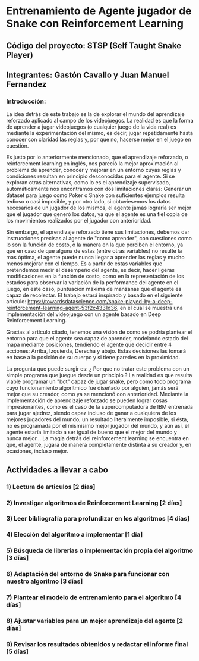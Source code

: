 # Entrenamiento de Agente jugador de Snake con Reinforcement Learning

## Código del proyecto: STSP (Self Taught Snake Player)

## Integrantes: Gastón Cavallo y Juan Manuel Fernandez

### Introducción:

  La idea detrás de este trabajo es la de explorar el mundo del aprendizaje reforzado aplicado al campo de los videojuegos. La realidad es que la forma de aprender a jugar
  videojuegos (o cualquier juego de la vida real) es mediante la experimentación del mismo, es decir, jugar repetidamente hasta conocer con claridad las reglas y, por que no,
  hacerse mejor en el juego en cuestión.
  
  Es justo por lo anteriormente mencionado, que el aprendizaje reforzado, o reinforcement learning en inglés, nos pareció la mejor aproximación al problema de aprender, conocer
  y mejorar en un entorno cuyas reglas y condiciones resultan en principio desconocidas para el agente. Si se exploran otras alternativas, como lo es el aprendizaje supervisado,
  automáticamente nos encontramos con dos limitaciones claras: Generar un dataset para juego como Poker o Snake con suficientes ejemplos resulta tedioso o casi imposible, y por
  otro lado, si obtuviesemos los datos necesarios de un jugador de los mismos, el agente jamás lograría ser mejor que el jugador que generó los datos, ya que el agente es una fiel copia
  de los movimientos realizados por el jugador con anterioridad.
  
  Sin embargo, el aprendizaje reforzado tiene sus limitaciones, debemos dar instrucciones precisas al agente de "como aprender", con cuestiones como lo son la función de costo,
  o la manera en la que perciben el entorno, ya que en caso de que alguna de estas (entre otras variables) no resulte la mas óptima, el agente puede nunca llegar a aprender las reglas
  y mucho menos mejorar con el tiempo. Es a partir de estas variables que pretendemos medir el desempeño del agente, es decir, hacer ligeras modificaciones en la función de costo,
  como en la representación de los estados para observar la variación de la performance del agente en el juego, en este caso, puntuación máxima de manzanas que el agente es capaz
  de recolectar. El trabajo estará inspirado y basado en el siguiente artículo: https://towardsdatascience.com/snake-played-by-a-deep-reinforcement-learning-agent-53f2c4331d36,
  en el cual se muestra una implementación del videojuego con un agente basado en Deep Reinforcement Learning.
  
  Gracias al artículo citado, tenemos una visión de como se podría plantear el entorno para que el agente sea capaz de aprender, modelando estado del mapa mediante posiciones,
  tendiendo el agente que decidir entre 4 acciones: Arriba, Izquierda, Derecha y abajo. Estas decisiones las tomará en base a la posición de su cuerpo y si tiene paredes en la 
  proximidad.
  
  La pregunta que puede surgir es: ¿ Por que no tratar este problema con un simple programa que juegue desde un principio ? La realidad es que resulta viable programar un "bot"
  capaz de jugar snake, pero como todo programa cuyo funcionamiento algorítmico fue diseñado por alguien, jamás será mejor que su creador, como ya se mencionó con anterioridad.
  Mediante la implementación de aprendizaje reforzado se pueden lograr cosas impresionantes, como es el caso de la supercomputadora de IBM entrenada para jugar ajedrez, siendo
  capaz incluso de ganar a cualquiera de los mejores jugadores del mundo, un resultado literalmente imposible, si ésta, no es programada por el mismisimo mejor jugador del mundo, y 
  aún así, el agente estaría limitado a ser igual de bueno que el mejor del mundo y nunca mejor...
  La magia detrás del reinforcement learning se encuentra en que, el agente, jugará de manera completamente distinta a su creador y, en ocasiones, incluso mejor.
  
  ## Actividades a llevar a cabo
  
  ### 1) Lectura de articulos [2 días]
  
  ### 2) Investigar algoritmos de Reinforcement Learning [2 días]
  
  ### 3) Leer bibliografía para profundizar en los algoritmos [4 días]
  
  ### 4) Elección del algoritmo a implementar [1 día]
  
  ### 5) Búsqueda de librerías o implementación propia del algoritmo [3 días]
  
  ### 6) Adaptación del entorno de Snake para funcionar con nuestro algoritmo [3 días]
  
  ### 7) Plantear el modelo de entrenamiento para el algoritmo [4 días]
  
  ### 8) Ajustar variables para un mejor aprendizaje del agente [2 días]
  
  ### 9) Revisar los resultados obtenidos y redactar el informe final [5 días]
  
